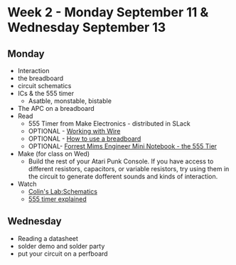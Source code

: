 # Week 2 - Monday September 11 & Wednesday September 13
## Monday
* Interaction
* the breadboard
* circuit schematics
* ICs & the 555 timer
  * Asatble, monstable, bistable
* The APC on a breadboard
* Read
  * 555 Timer from Make Electronics - distributed in SLack 
  * OPTIONAL - [Working with Wire](https://learn.sparkfun.com/tutorials/working-with-wire)
  * OPTIONAL - [How to use a breadboard](https://learn.sparkfun.com/tutorials/how-to-use-a-breadboard)
  * OPTIONAL- [Forrest Mims Engineer Mini Notebook - the 555 Tier](https://drive.google.com/file/d/1m3dOh7MKPkySFT6H7UyY9sOtodHpRk52/view?usp=sharing)
* Make (for class on Wed)
  * Build the rest of your Atari Punk Console. If you have access to different resistors, capacitors, or variable resistors, try using them in the circuit to generate dofferent sounds and kinds of interaction. 
* Watch
  * [Colin's Lab:Schematics](https://www.youtube.com/watch?v=9cps7Q_IrX0)
  * [555 timer explained](https://www.youtube.com/watch?v=qfWIjb48mjE)

## Wednesday
* Reading a datasheet
* solder demo and solder party
* put your circuit on a perfboard
